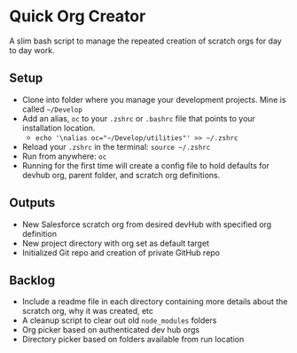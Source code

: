 # Quick Org Creator

A slim bash script to manage the repeated creation of scratch orgs for day to day work.

## Setup

- Clone into folder where you manage your development projects. Mine is called `~/Develop`
- Add an alias, `oc` to your `.zshrc` or `.bashrc` file that points to your installation location.
  - `echo '\nalias oc="~/Develop/utilities"' >> ~/.zshrc`
- Reload your `.zshrc` in the terminal: `source ~/.zshrc`
- Run from anywhere: `oc`
- Running for the first time will create a config file to hold defaults for devhub org, parent folder, and scratch org definitions.

## Outputs

- New Salesforce scratch org from desired devHub with specified org definition
- New project directory with org set as default target
- Initialized Git repo and creation of private GitHub repo

## Backlog

- Include a readme file in each directory containing more details about the scratch org, why it was created, etc
- A cleanup script to clear out old `node_modules` folders
- Org picker based on authenticated dev hub orgs
- Directory picker based on folders available from run location
